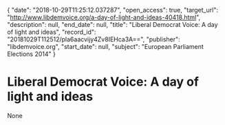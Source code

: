 {
  "date": "2018-10-29T11:25:12.037287", 
  "open_access": true, 
  "target_url": "http://www.libdemvoice.org/a-day-of-light-and-ideas-40418.html", 
  "description": null, 
  "end_date": null, 
  "title": "Liberal Democrat Voice: A day of light and ideas", 
  "record_id": "20181029T112512/pla6aacvijy4Zv8IEHca3A==", 
  "publisher": "libdemvoice.org", 
  "start_date": null, 
  "subject": "European Parliament Elections 2014"
}

# Liberal Democrat Voice: A day of light and ideas

None